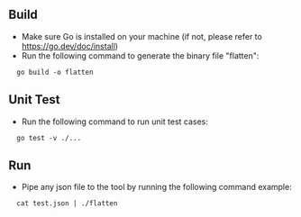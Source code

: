 ## Build

- Make sure Go is installed on your machine (if not, please refer to https://go.dev/doc/install)
- Run the following command to generate the binary file "flatten":
```shell
  go build -o flatten
```

## Unit Test
- Run the following command to run unit test cases:
```shell
  go test -v ./...
```

## Run
- Pipe any json file to the tool by running the following command example:
```shell
  cat test.json | ./flatten
```
